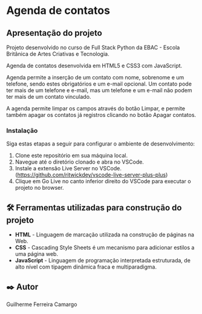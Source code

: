 # Agenda de contatos

## Apresentação do projeto

Projeto desenvolvido no curso de Full Stack Python da EBAC - Escola Britânica de Artes Criativas e Tecnologia.

Agenda de contatos desenvolvida em HTML5 e CSS3 com JavaScript.

Agenda permite a inserção de um contato com nome, sobrenome e um telefone, sendo estes obrigatórios e um e-mail
opcional. Um contato pode ter mais de um telefone e e-mail, mas um telefone e um e-mail não podem ter mais de um
contato vinculado.

A agenda permite limpar os campos através do botão Limpar, e permite também apagar os contatos já registros clicando
no botão Apagar contatos.

### Instalação

Siga estas etapas a seguir para configurar o ambiente de desenvolvimento:

1. Clone este repositório em sua máquina local.
2. Navegue até o diretório clonado e abra no VSCode.
3. Instale a extensão Live Server no VSCode. (https://github.com/ritwickdey/vscode-live-server-plus-plus)
4. Clique em Go Live no canto inferior direito do VSCode para executar o projeto no browser.

## 🛠️ Ferramentas utilizadas para construção do projeto

* **HTML** - Linguagem de marcação utilizada na construção de páginas na Web.
* **CSS** - Cascading Style Sheets é um mecanismo para adicionar estilos a uma página web.
* **JavaScript** - Linguagem de programação interpretada estruturada, de alto nível com tipagem dinâmica fraca e multiparadigma.

## ✒️ Autor

Guilherme Ferreira Camargo
